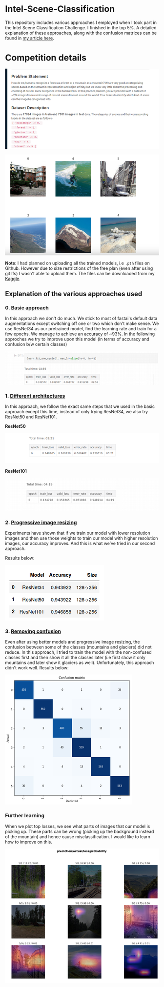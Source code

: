 # Intel-Scene-Classification
This repository includes various approaches I employed when I took part in the Intel Scene Classification Challenge. 
I finished in the top 5%. A detailed explanation of these approaches, along with the confusion matrices can be found in [my article here](https://becominghuman.ai/lessons-from-my-first-deep-learning-hackathon-42ced244a38d).

# Competition details

![Sample image](https://github.com/dipam7/Intel-Scene-Classification/blob/master/images/image_1.png)

![Sample image](https://github.com/dipam7/Intel-Scene-Classification/blob/master/images/image_2.png)


**Note**: I had planned on uploading all the trained models, i.e `.pth` files on Github. However due to size restrictions of the free plan (even after using git lfs) I wasn't able to upload them. The files can be downloaded from my [Kaggle](https://www.kaggle.com/dipam7).
## Explanation of the various approaches used

### 0. [Basic approach](https://github.com/dipam7/Intel-Scene-Classification/blob/master/basic_approach/nb/intel-scene-classification-basic-approach.ipynb)

In this approach we don't do much. We stick to most of fastai's default data augmentations except switching off one or two which
don't make sense. We use ResNet34 as our pretrained model, find the learning rate and train for a few epochs. We manage to achieve
an accuracy of ~93%. In the following approches we try to improve upon this model (in terms of accuracy and confusion b/w certain classes)

![Sample image](https://github.com/dipam7/Intel-Scene-Classification/blob/master/images/image_3.png)


### 1. [Different architectures](https://github.com/dipam7/Intel-Scene-Classification/blob/master/different_models/nb/intel-scene-classification-using-different-models.ipynb)

In this approach, we follow the exact same steps that we used in the basic approach except this time, 
instead of only trying ResNet34, we also try ResNet50 and ResNet101.

**ResNet50**

![Sample image](https://github.com/dipam7/Intel-Scene-Classification/blob/master/images/image_4.png)

**ResNet101**

![Sample image](https://github.com/dipam7/Intel-Scene-Classification/blob/master/images/image_5.png)


### 2. [Progressive image resizing](https://github.com/dipam7/Intel-Scene-Classification/blob/master/progressive_image_resizing/nb/intel-scene-progressive-image-resizing.ipynb)

Experiments have shown that if we train our model with lower resolution images and then use those weights to train our model with higher resolution images, our accuracy improves. 
And this is what we’ve tried in our second approach.

Results below:

![Sample image](https://github.com/dipam7/Intel-Scene-Classification/blob/master/images/image_6.png)


### 3. [Removing confusion](https://github.com/dipam7/Intel-Scene-Classification/blob/master/removing_confusion/nb/intel-scene-removing-confusion.ipynb)

Even after using better models and progressive image resizing, the confusion between some of the classes (mountains and glaciers) did not reduce. In this approach, I tried to train the model with the non-confused classes first and then show it all the classes later (i.e first show it only mountains and later show it glaciers as well). Unfortunately, this approach didn't work well.
Results below:

![Sample image](https://github.com/dipam7/Intel-Scene-Classification/blob/master/images/image_7.png)

### Further learning

When we plot top losses, we see what parts of images that our model is picking up. These parts can be wrong (picking up the background instead of the mountain) and hence cause misclassification. I would like to learn how to improve on this.

![Sample image](https://github.com/dipam7/Intel-Scene-Classification/blob/master/images/image_8.png)




